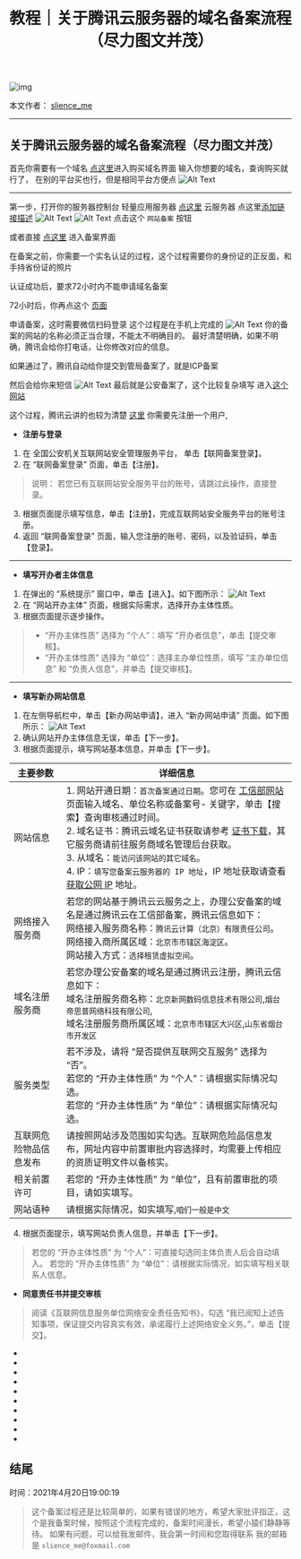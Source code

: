﻿---
layout: post
title: 教程｜关于腾讯云服务器的域名备案流程（尽力图文并茂）
categories: [教程]
description: 关于腾讯云服务器的域名备案流程（尽力图文并茂）
keywords: 教程, 服务器
mermaid: false
sequence: false
flow: false
mathjax: false
mindmap: false
mindmap2: false
---

![img](/images/posts/logo_slienceme3.png)

本文作者： [slience_me](https://slienceme.cn/)

---

## 关于腾讯云服务器的域名备案流程（尽力图文并茂）
首先你需要有一个域名
[点这里](https://buy.cloud.tencent.com/domain?from=console)进入购买域名界面
输入你想要的域名，查询购买就行了，
在别的平台买也行，但是相同平台方便点
![Alt Text](/images/posts/20210420181632314.png)


---
第一步，打开你的服务器控制台 
轻量应用服务器 [点这里](https://cloud.tencent.com/login?s_url=https://console.cloud.tencent.com/)
云服务器 点这里[添加链接描述](https://console.cloud.tencent.com/cvm/instance/index?rid=8)
![Alt Text](/images/posts/20210420180708938.png)
![Alt Text](/images/posts/20210420180754829.png)
点击这个 `网站备案` 按钮  

或者直接 [点这里](https://console.cloud.tencent.com/beian) 进入备案界面

在备案之前，你需要一个实名认证的过程，这个过程需要你的身份证的正反面，和手持省份证的照片

认证成功后，要求72小时内不能申请域名备案

72小时后，你再点这个 [页面](https://console.cloud.tencent.com/beian)

申请备案，这时需要微信扫码登录
这个过程是在手机上完成的
![Alt Text](/images/posts/20210420183113979.png)
你的备案的网站的名称必须正当合理，不能太不明确目的。
最好清楚明确，如果不明确，腾讯会给你打电话，让你修改对应的信息。

如果通过了，腾讯自动给你提交到管局备案了，就是ICP备案

然后会给你来短信
![Alt Text](/images/posts/20210420183610958.png)
最后就是公安备案了，这个比较复杂填写
进入[这个网站](http://www.beian.gov.cn/)

这个过程，腾讯云讲的也较为清楚  [这里](https://cloud.tencent.com/document/product/243/19142)
你需要先注册一个用户,

- **注册与登录**
1. 在 全国公安机关互联网站安全管理服务平台， 单击【联网备案登录】。
2. 在 “联网备案登录” 页面，单击【注册】。

> 说明：
若您已有互联网站安全服务平台的账号，请跳过此操作，直接登录。

3. 根据页面提示填写信息，单击【注册】，完成互联网站安全服务平台的账号注册。
4. 返回 “联网备案登录” 页面，输入您注册的账号、密码，以及验证码，单击【登录】。
---
- **填写开办者主体信息**
1. 在弹出的 “系统提示” 窗口中，单击【进入】。如下图所示：
![Alt Text](/images/posts/20210420184421619.png)
6. 在 “网站开办主体” 页面，根据实际需求，选择开办主体性质。
7. 根据页面提示逐步操作。

> - “开办主体性质” 选择为 “个人”：填写 “开办者信息”，单击【提交审核】。
> - “开办主体性质” 选择为 “单位”：选择主办单位性质，填写 “主办单位信息” 和 “负责人信息”，并单击【提交审核】。

---- 
- **填写新办网站信息**
1. 在左侧导航栏中，单击【新办网站申请】，进入 “新办网站申请” 页面。如下图所示：
![Alt Text](/images/posts/20210420184609656.png)
2. 确认网站开办主体信息无误，单击【下一步】。
3. 根据页面提示，填写网站基本信息，并单击【下一步】。

|主要参数| 详细信息 |
|--|--|
|网站信息 | 1. 网站开通日期：`首次备案通过日期`。您可在 [工信部网站](https://beian.miit.gov.cn/#/Integrated/index) 页面输入域名、单位名称或备案号- 关键字，单击【搜索】查询审核通过时间。<br>2. 域名证书：腾讯云域名证书获取请参考 [证书下载](https://cloud.tencent.com/document/product/242/3647)，其它服务商请前往服务商域名管理后台获取。<br> 3. 从域名：`能访问该网站的其它域名`。<br>4. IP：`填写您备案云服务器的 IP 地址`，IP 地址获取请查看 [获取公网 IP](https://cloud.tencent.com/document/product/213/17940) 地址。|
|网络接入服务商|若您的网站基于腾讯云云服务之上，办理公安备案的域名是通过腾讯云在工信部备案，腾讯云信息如下：<br>网络接入服务商名称：`腾讯云计算（北京）有限责任公司`。<br>网络接入商所属区域：`北京市市辖区海淀区`。<br>网站接入方式：`选择租赁虚拟空间`。|
|域名注册服务商|若您办理公安备案的域名是通过腾讯云注册，腾讯云信息如下：<br>域名注册服务商名称：`北京新网数码信息技术有限公司`,`烟台帝思普网络科技有限公司`,<br>域名注册服务商所属区域：`北京市市辖区大兴区`,`山东省烟台市开发区`|
|服务类型|若不涉及，请将 “是否提供互联网交互服务” 选择为 “否”。<br>若您的 “开办主体性质” 为 “个人”：请根据实际情况勾选。<br>若您的 “开办主体性质” 为 “单位”：请根据实际情况勾选。|
|互联网危险物品信息发布|请按照网站涉及范围如实勾选。互联网危险品信息发布，网址内容中前置审批内容选择时，均需要上传相应的资质证明文件以备核实。|
|相关前置许可|若您的 “开办主体性质” 为 “单位”，且有前置审批的项目，请如实填写。|
|网站语种|请根据实际情况，如实填写,`咱们一般是中文`|

4. 根据页面提示，填写网站负责人信息，并单击【下一步】。

> 若您的 “开办主体性质” 为 “个人”：可直接勾选同主体负责人后会自动填入。 
> 若您的 “开办主体性质” 为 “单位”：请根据实际情况，如实填写相关联系人信息。

- **同意责任书并提交审核**
 

> 阅读《互联网信息服务单位网络安全责任告知书》，勾选 “我已阅知上述告知事项，保证提交内容真实有效，承诺履行上述网络安全义务。”，单击【提交】。


-
-

-
-
-
-
-
-
-
-
结尾
----
时间：2021年4月20日19:00:19

> 这个备案过程还是比较简单的，如果有错误的地方，希望大家批评指正，这个是我备案时候，按照这个流程完成的，备案时间漫长，希望小猿们静静等待。
> 如果有问题，可以给我发邮件，我会第一时间和您取得联系
> 我的邮箱是  `slience_me@foxmail.com`
> 
